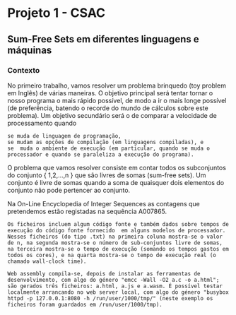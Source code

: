 # Projeto 1 - CSAC
## Sum-Free Sets em diferentes linguagens e máquinas

### Contexto

No primeiro trabalho, vamos resolver um problema brinquedo (toy problem em Inglês) de várias maneiras. O objetivo principal será tentar tornar o nosso programa o mais rápido possível, de modo a ir o mais longe possível (de preferência, batendo o recorde do mundo de cálculos sobre este problema). Um objetivo secundário será o de comparar a velocidade de processamento quando

    se muda de linguagem de programação,
    se mudam as opções de compilação (em linguagens compiladas), e
    se  muda o ambiente de execução (em particular, quando se muda o processador e quando se paraleliza a execução do programa).

O problema que vamos resolver consiste em contar todos os subconjuntos do conjunto { 1,2,...,n } que são livres de somas (sum-free sets). Um conjunto é livre de somas quando a soma de quaisquer dois elementos do conjunto não pode pertencer ao conjunto.

Na On-Line Encyclopedia of Integer Sequences as contagens que pretendemos estão registadas na sequência A007865.

    Os ficheiros incluem algum código fonte e também dados sobre tempos de execução do código fonte fornecido  em alguns modelos de processador. Nesses ficheiros (do tipo .txt) na primeira coluna mostra-se o valor de n, na segunda mostra-se o número de sub-conjuntos livre de somas, na terceira mostra-se o tempo de execução (somando os tempos gastos em todos os cores), e na quarta mostra-se o tempo de execução real (o chamado wall-clock time).

    Web assembly compila-se, depois de instalar as ferramentas de desenvolvimento, com algo do género "emcc -Wall -O2 a.c -o a.html"; são gerados três ficheiros: a.html, a.js e a.wasm. É possível testar localmente arrancando no web server local, com algo do género "busybox httpd -p 127.0.0.1:8080 -h /run/user/1000/tmp/" (neste exemplo os ficheiros foram guardados em /run/user/1000/tmp).
